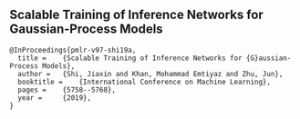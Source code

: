 ## Scalable Training of Inference Networks for Gaussian-Process Models

```
@InProceedings{pmlr-v97-shi19a,
  title = 	 {Scalable Training of Inference Networks for {G}aussian-Process Models},
  author = 	 {Shi, Jiaxin and Khan, Mohammad Emtiyaz and Zhu, Jun},
  booktitle = 	 {International Conference on Machine Learning},
  pages = 	 {5758--5768},
  year = 	 {2019},
}
```
